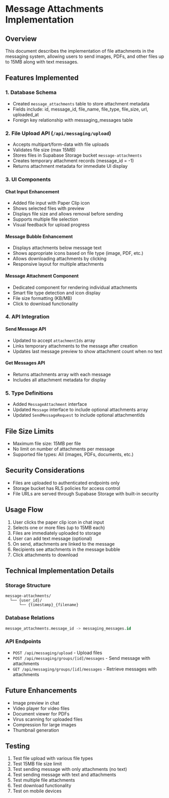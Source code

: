 # Message Attachments Implementation

## Overview

This document describes the implementation of file attachments in the messaging system, allowing users to send images, PDFs, and other files up to 15MB along with text messages.

## Features Implemented

### 1. Database Schema

- Created `message_attachments` table to store attachment metadata
- Fields include: id, message_id, file_name, file_type, file_size, url, uploaded_at
- Foreign key relationship with messaging_messages table

### 2. File Upload API (`/api/messaging/upload`)

- Accepts multipart/form-data with file uploads
- Validates file size (max 15MB)
- Stores files in Supabase Storage bucket `message-attachments`
- Creates temporary attachment records (message_id = -1)
- Returns attachment metadata for immediate UI display

### 3. UI Components

#### Chat Input Enhancement

- Added file input with Paper Clip icon
- Shows selected files with preview
- Displays file size and allows removal before sending
- Supports multiple file selection
- Visual feedback for upload progress

#### Message Bubble Enhancement

- Displays attachments below message text
- Shows appropriate icons based on file type (image, PDF, etc.)
- Allows downloading attachments by clicking
- Responsive layout for multiple attachments

#### Message Attachment Component

- Dedicated component for rendering individual attachments
- Smart file type detection and icon display
- File size formatting (KB/MB)
- Click to download functionality

### 4. API Integration

#### Send Message API

- Updated to accept `attachmentIds` array
- Links temporary attachments to the message after creation
- Updates last message preview to show attachment count when no text

#### Get Messages API

- Returns attachments array with each message
- Includes all attachment metadata for display

### 5. Type Definitions

- Added `MessageAttachment` interface
- Updated `Message` interface to include optional attachments array
- Updated `SendMessageRequest` to include optional attachmentIds

## File Size Limits

- Maximum file size: 15MB per file
- No limit on number of attachments per message
- Supported file types: All (images, PDFs, documents, etc.)

## Security Considerations

- Files are uploaded to authenticated endpoints only
- Storage bucket has RLS policies for access control
- File URLs are served through Supabase Storage with built-in security

## Usage Flow

1. User clicks the paper clip icon in chat input
2. Selects one or more files (up to 15MB each)
3. Files are immediately uploaded to storage
4. User can add text message (optional)
5. On send, attachments are linked to the message
6. Recipients see attachments in the message bubble
7. Click attachments to download

## Technical Implementation Details

### Storage Structure

```
message-attachments/
  └── {user_id}/
      └── {timestamp}_{filename}
```

### Database Relations

```sql
message_attachments.message_id -> messaging_messages.id
```

### API Endpoints

- `POST /api/messaging/upload` - Upload files
- `POST /api/messaging/groups/[id]/messages` - Send message with attachments
- `GET /api/messaging/groups/[id]/messages` - Retrieve messages with attachments

## Future Enhancements

- Image preview in chat
- Video player for video files
- Document viewer for PDFs
- Virus scanning for uploaded files
- Compression for large images
- Thumbnail generation

## Testing

1. Test file upload with various file types
2. Test 15MB file size limit
3. Test sending message with only attachments (no text)
4. Test sending message with text and attachments
5. Test multiple file attachments
6. Test download functionality
7. Test on mobile devices

